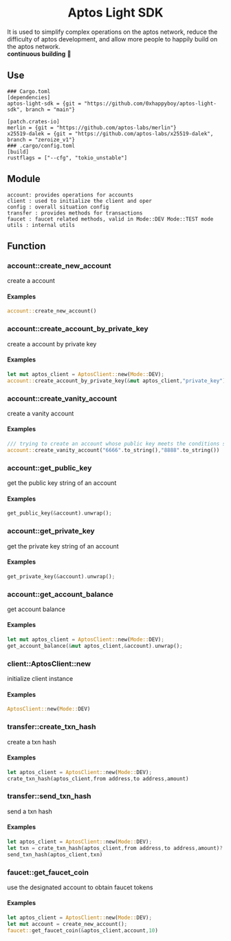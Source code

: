 # <center> Aptos Light SDK </center>  
It is used to simplify complex operations on the aptos network, reduce the difficulty of aptos development, and allow more people to happily build on the aptos network. <br>
**continuous building** 🔨
## Use
```
### Cargo.toml
[dependencies]
aptos-light-sdk = {git = "https://github.com/0xhappyboy/aptos-light-sdk", branch = "main"}

[patch.crates-io]
merlin = {git = "https://github.com/aptos-labs/merlin"}
x25519-dalek = {git = "https://github.com/aptos-labs/x25519-dalek", branch = "zeroize_v1"}
### .cargo/config.toml
[build]
rustflags = ["--cfg", "tokio_unstable"]
```
## Module
```
account: provides operations for accounts
client : used to initialize the client and oper
config : overall situation config
transfer : provides methods for transactions
faucet : faucet related methods, valid in Mode::DEV Mode::TEST mode
utils : internal utils
```
## Function
### account::create_new_account
create a account
#### Examples
```rust
account::create_new_account()
```
### account::create_account_by_private_key
create a account by private key
#### Examples
```rust
let mut aptos_client = AptosClient::new(Mode::DEV);
account::create_account_by_private_key(&mut aptos_client,"private_key")
```
### account::create_vanity_account
create a vanity account
#### Examples
```rust
/// trying to create an account whose public key meets the conditions starting with 6 and ending with 8
account::create_vanity_account("6666".to_string(),"8888".to_string())
```
### account::get_public_key
get the public key string of an account
#### Examples
```rust
get_public_key(&account).unwrap();
```
### account::get_private_key
get the private key string of an account
#### Examples
```rust
get_private_key(&account).unwrap();
```
### account::get_account_balance
get account balance
#### Examples
```rust
let mut aptos_client = AptosClient::new(Mode::DEV);
get_account_balance(&mut aptos_client,&account).unwrap();
```
### client::AptosClient::new
initialize client instance
#### Examples
```rust
AptosClient::new(Mode::DEV)
```
### transfer::create_txn_hash
create a txn hash
#### Examples
```rust
let aptos_client = AptosClient::new(Mode::DEV);
crate_txn_hash(aptos_client,from address,to address,amount)
```
### transfer::send_txn_hash
send a txn hash
#### Examples
```rust
let aptos_client = AptosClient::new(Mode::DEV);
let txn = crate_txn_hash(aptos_client,from address,to address,amount)?
send_txn_hash(aptos_client,txn)
```
### faucet::get_faucet_coin
use the designated account to obtain faucet tokens
#### Examples
```rust
let aptos_client = AptosClient::new(Mode::DEV);
let mut account = create_new_account();
faucet::get_faucet_coin(&aptos_client,account,10)
```